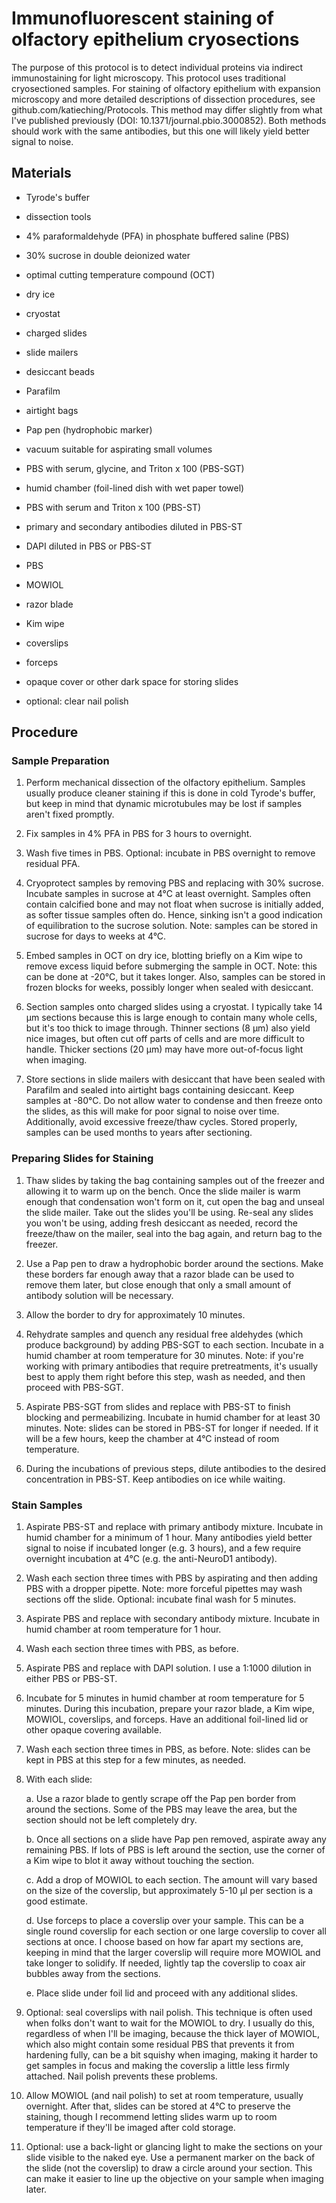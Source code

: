 # Immunofluorescent staining of olfactory epithelium cryosections

The purpose of this protocol is to detect individual proteins via
indirect immunostaining for light microscopy. This protocol uses
traditional cryosectioned samples. For staining of olfactory epithelium
with expansion microscopy and more detailed descriptions of dissection
procedures, see github.com/katieching/Protocols. This method may differ
slightly from what I've published previously (DOI:
10.1371/journal.pbio.3000852). Both methods should work with the same
antibodies, but this one will likely yield better signal to noise.

## Materials

-   Tyrode's buffer

-   dissection tools

-   4% paraformaldehyde (PFA) in phosphate buffered saline (PBS)

-   30% sucrose in double deionized water

-   optimal cutting temperature compound (OCT)

-   dry ice

-   cryostat

-   charged slides

-   slide mailers

-   desiccant beads

-   Parafilm

-   airtight bags

-   Pap pen (hydrophobic marker)

-   vacuum suitable for aspirating small volumes

-   PBS with serum, glycine, and Triton x 100 (PBS-SGT)

-   humid chamber (foil-lined dish with wet paper towel)

-   PBS with serum and Triton x 100 (PBS-ST)

-   primary and secondary antibodies diluted in PBS-ST

-   DAPI diluted in PBS or PBS-ST

-   PBS

-   MOWIOL

-   razor blade

-   Kim wipe

-   coverslips

-   forceps

-   opaque cover or other dark space for storing slides

-   optional: clear nail polish

## Procedure

### Sample Preparation

1.  Perform mechanical dissection of the olfactory epithelium. Samples
    usually produce cleaner staining if this is done in cold Tyrode's
    buffer, but keep in mind that dynamic microtubules may be lost if
    samples aren't fixed promptly.

2.  Fix samples in 4% PFA in PBS for 3 hours to overnight.

3.  Wash five times in PBS. Optional: incubate in PBS overnight to
    remove residual PFA.

4.  Cryoprotect samples by removing PBS and replacing with 30% sucrose.
    Incubate samples in sucrose at 4°C at least overnight. Samples often
    contain calcified bone and may not float when sucrose is initially
    added, as softer tissue samples often do. Hence, sinking isn't a
    good indication of equilibration to the sucrose solution. Note:
    samples can be stored in sucrose for days to weeks at 4°C.

5.  Embed samples in OCT on dry ice, blotting briefly on a Kim wipe to
    remove excess liquid before submerging the sample in OCT. Note: this
    can be done at -20°C, but it takes longer. Also, samples can be
    stored in frozen blocks for weeks, possibly longer when sealed with
    desiccant.

6.  Section samples onto charged slides using a cryostat. I typically
    take 14 µm sections because this is large enough to contain many
    whole cells, but it's too thick to image through. Thinner sections
    (8 µm) also yield nice images, but often cut off parts of cells and
    are more difficult to handle. Thicker sections (20 µm) may have more
    out-of-focus light when imaging.

7.  Store sections in slide mailers with desiccant that have been sealed
    with Parafilm and sealed into airtight bags containing desiccant.
    Keep samples at -80°C. Do not allow water to condense and then
    freeze onto the slides, as this will make for poor signal to noise
    over time. Additionally, avoid excessive freeze/thaw cycles. Stored
    properly, samples can be used months to years after sectioning.

### Preparing Slides for Staining

1.  Thaw slides by taking the bag containing samples out of the freezer
    and allowing it to warm up on the bench. Once the slide mailer is
    warm enough that condensation won't form on it, cut open the bag and
    unseal the slide mailer. Take out the slides you'll be using.
    Re-seal any slides you won't be using, adding fresh desiccant as
    needed, record the freeze/thaw on the mailer, seal into the bag
    again, and return bag to the freezer.

2.  Use a Pap pen to draw a hydrophobic border around the sections. Make
    these borders far enough away that a razor blade can be used to
    remove them later, but close enough that only a small amount of
    antibody solution will be necessary.

3.  Allow the border to dry for approximately 10 minutes.

4.  Rehydrate samples and quench any residual free aldehydes (which
    produce background) by adding PBS-SGT to each section. Incubate in a
    humid chamber at room temperature for 30 minutes. Note: if you're
    working with primary antibodies that require pretreatments, it's
    usually best to apply them right before this step, wash as needed,
    and then proceed with PBS-SGT.

5.  Aspirate PBS-SGT from slides and replace with PBS-ST to finish
    blocking and permeabilizing. Incubate in humid chamber for at least
    30 minutes. Note: slides can be stored in PBS-ST for longer if
    needed. If it will be a few hours, keep the chamber at 4°C instead
    of room temperature.

6.  During the incubations of previous steps, dilute antibodies to the
    desired concentration in PBS-ST. Keep antibodies on ice while
    waiting.

### Stain Samples

1.  Aspirate PBS-ST and replace with primary antibody mixture. Incubate
    in humid chamber for a minimum of 1 hour. Many antibodies yield
    better signal to noise if incubated longer (e.g. 3 hours), and a few
    require overnight incubation at 4°C (e.g. the anti-NeuroD1
    antibody).

2.  Wash each section three times with PBS by aspirating and then adding
    PBS with a dropper pipette. Note: more forceful pipettes may wash
    sections off the slide. Optional: incubate final wash for 5 minutes.

3.  Aspirate PBS and replace with secondary antibody mixture. Incubate
    in humid chamber at room temperature for 1 hour.

4.  Wash each section three times with PBS, as before.

5.  Aspirate PBS and replace with DAPI solution. I use a 1:1000 dilution
    in either PBS or PBS-ST.

6.  Incubate for 5 minutes in humid chamber at room temperature for 5
    minutes. During this incubation, prepare your razor blade, a Kim
    wipe, MOWIOL, coverslips, and forceps. Have an additional foil-lined
    lid or other opaque covering available.

7.  Wash each section three times in PBS, as before. Note: slides can be
    kept in PBS at this step for a few minutes, as needed.

8.  With each slide:

    a.  Use a razor blade to gently scrape off the Pap pen border from
        around the sections. Some of the PBS may leave the area, but the
        section should not be left completely dry.

    b.  Once all sections on a slide have Pap pen removed, aspirate away
        any remaining PBS. If lots of PBS is left around the section,
        use the corner of a Kim wipe to blot it away without touching
        the section.

    c.  Add a drop of MOWIOL to each section. The amount will vary based
        on the size of the coverslip, but approximately 5-10 µl per
        section is a good estimate.

    d.  Use forceps to place a coverslip over your sample. This can be a
        single round coverslip for each section or one large coverslip
        to cover all sections at once. I choose based on how far apart
        my sections are, keeping in mind that the larger coverslip will
        require more MOWIOL and take longer to solidify. If needed,
        lightly tap the coverslip to coax air bubbles away from the
        sections.

    e.  Place slide under foil lid and proceed with any additional
        slides.

9.  Optional: seal coverslips with nail polish. This technique is often
    used when folks don't want to wait for the MOWIOL to dry. I usually
    do this, regardless of when I'll be imaging, because the thick layer
    of MOWIOL, which also might contain some residual PBS that prevents
    it from hardening fully, can be a bit squishy when imaging, making
    it harder to get samples in focus and making the coverslip a little
    less firmly attached. Nail polish prevents these problems.

10. Allow MOWIOL (and nail polish) to set at room temperature, usually
    overnight. After that, slides can be stored at 4°C to preserve the
    staining, though I recommend letting slides warm up to room
    temperature if they'll be imaged after cold storage.

11. Optional: use a back-light or glancing light to make the sections on
    your slide visible to the naked eye. Use a permanent marker on the
    back of the slide (not the coverslip) to draw a circle around your
    section. This can make it easier to line up the objective on your
    sample when imaging later.
